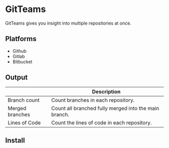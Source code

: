 # GitTeams

GitTeams gives you insight into multiple repositories at once.

## Platforms

 - Github
 - Gitlab
 - Bitbucket

## Output
|                 | Description                                           |
| --------------- | ----------------------------------------------------- |
| Branch count    | Count branches in each repository.                    |
| Merged branches | Count all branched fully merged into the main branch. |
| Lines of Code   | Count the lines of code in each repository.           |

## Install


